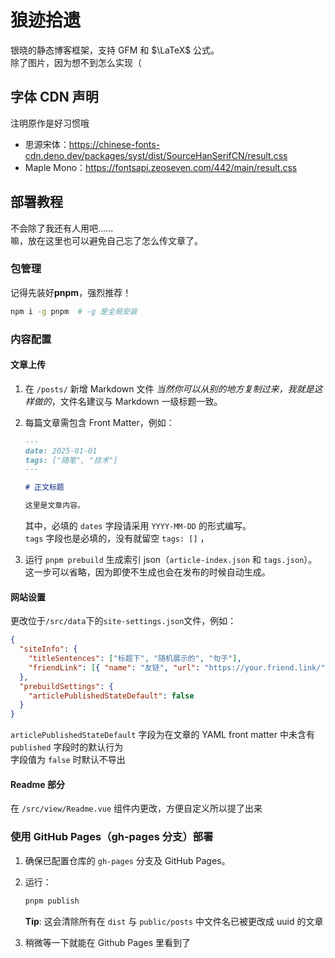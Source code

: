 ﻿# 狼迹拾遗

银晓的静态博客框架，支持 GFM 和 $\LaTeX$ 公式。  
除了图片，因为想不到怎么实现（

## 字体 CDN 声明

注明原作是好习惯哦

- 思源宋体：<https://chinese-fonts-cdn.deno.dev/packages/syst/dist/SourceHanSerifCN/result.css>
- Maple Mono：<https://fontsapi.zeoseven.com/442/main/result.css>

## 部署教程

不会除了我还有人用吧......  
嘛，放在这里也可以避免自己忘了怎么传文章了。

### 包管理

记得先装好**pnpm**，强烈推荐！

```bash
npm i -g pnpm  # -g 是全局安装
```

### 内容配置

#### 文章上传

1. 在 `/posts/` 新增 Markdown 文件 _当然你可以从别的地方复制过来，我就是这样做的_，文件名建议与 Markdown 一级标题一致。
2. 每篇文章需包含 Front Matter，例如：

   ```markdown
   ---
   date: 2025-01-01
   tags: ["随笔", "技术"]
   ---

   # 正文标题

   这里是文章内容。
   ```

   其中，必填的 `dates` 字段请采用 `YYYY-MM-DD` 的形式编写。  
   `tags` 字段也是必填的，没有就留空 `tags: []` ，

3. 运行 `pnpm prebuild` 生成索引 json（`article-index.json` 和 `tags.json`）。  
   这一步可以省略，因为即使不生成也会在发布的时候自动生成。

#### 网站设置

更改位于`/src/data`下的`site-settings.json`文件，例如：

```json
{
  "siteInfo": {
    "titleSentences": ["标题下", "随机展示的", "句子"],
    "friendLink": [{ "name": "友链", "url": "https://your.friend.link/" }]
  },
  "prebuildSettings": {
    "articlePublishedStateDefault": false
  }
}
```

`articlePublishedStateDefault` 字段为在文章的 YAML front matter 中未含有 `published` 字段时的默认行为  
字段值为 `false` 时默认不导出

#### Readme 部分

在 `/src/view/Readme.vue` 组件内更改，方便自定义所以提了出来

### 使用 GitHub Pages（gh-pages 分支）部署

1. 确保已配置仓库的 `gh-pages` 分支及 GitHub Pages。
2. 运行：

   ```bash
   pnpm publish
   ```

   **Tip**: 这会清除所有在 `dist` 与 `public/posts` 中文件名已被更改成 uuid 的文章

3. 稍微等一下就能在 Github Pages 里看到了
